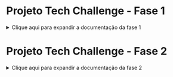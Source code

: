 # Projeto Tech Challenge - Fase 1
<details>
<summary>Clique aqui para expandir a documentação da fase 1</summary>

## Docker
Segue abaixo passo a passo para rodar o projeto com docker

1. Instale o docker para o seu sistema operacional
2. Certifique-se de que o docker compose também esteja instalado
3. Crie um arquivo .env, com o conteúdo do arquivo .env-docker-compose-sample e preencha as informações conforme seu ambiente. Abaixo um exemplo de preenchimento:

![img.png](docs/print_sample_env.png)


3. Via terminal, entre no diretório raiz do projeto quick-server-api
4. Digite: docker compose up -d

![img.png](docs/print_terminal.png)

### Serviços configurados

> <b>quick-serve-api</b>
>
>       Serviço do projeto back-end desenvolvido em Java, que servem as APIs da aplicação
>
> <b>quick-serve-db</b>
>
>       Serviço do banco de dados postgres
>
> <b>quick-serve-pgadmin</b>
>
>       Serviço do app pgadmin, para acessarmos o banco de dados através de uma interface amigável


### Documentação Swagger

Após subir a API, a documentação Swagger ficará disponibilizado em:


>       http://localhost:30081/swagger-ui/index.html#/


</details>


# Projeto Tech Challenge - Fase 2

<details>
<summary>Clique aqui para expandir a documentação da fase 2</summary>

## Docker
Build da imagem
```
docker build -t arterodocker/quick-serve-api:2.0.0 .
```

Publicação no Docker Hub
```
docker push arterodocker/quick-serve-api:2.0.0
```

## Kubernetes
Considerando que o Kubernetes está ativo na maquina que irá rodar a aplicação, estes são os comandos para subir a aplicação no Kubernetes.
No video disponibilizado, tem mais detalhes de como utilizar:
```
cd ./pods
kubectl apply -f configmap-quick-serve-api.yaml
kubectl apply -f configmap-quick-serve-db.yaml
kubectl apply -f secret-quick-serve-api.yaml
kubectl apply -f secret-quick-serve-db.yaml
kubectl apply -f pv-postgres.yaml
kubectl apply -f pvc-postgres.yaml
kubectl apply -f postgres.yaml
kubectl apply -f quick-serve-api.yaml
kubectl apply -f svc-postgres.yaml
kubectl apply -f svc-quick-serve-api.yaml
kubectl apply -f metrics.yaml
kubectl apply -f hpa.yaml
```

## Entregáveis do item 1 do Tech Challenge
É o código deste repositório na branch <b>main</b>

## Entregáveis do item 2 do Tech Challenge
Arquitetura Kubernetes: Link do Miro: https://miro.com/app/board/uXjVKQTr4vM=/

Os arquivos .yaml de configuração do Kubernetes estão em [./pods](pods)

Onde:

<b>configmap-quick-serve-api.yaml:</b> Pod de variaveis de ambiente para API
<br><b>configmap-quick-serve-db.yaml::</b> Pod de variaveis de banco de dados Postgres
<br><b>secret-quick-serve-api.yaml:</b> Pod com variaveis de conteúdo sensível para API
<br><b>secret-quick-serve-db.yaml:</b> Pod com variaveis de conteúdo sensível para banco de dados Postgres
<br><b>pv-postgres.yaml:</b> Pod para configurar volume total a ser controlado pelo Kubernetes
<br><b>pvc-postgres.yaml:</b> Pod para configurar volume para a aplicação, baseado no volume total
<br><b>postgres.yaml:</b> Pod para subir o postgres dado a imagem do registry. No caso está sendo utilizado o Docker Hub
<br><b>quick-serve-api.yaml:</b> Pod para subir a API desenvolvida dado a imagem do registry. No caso está sendo utilizado o Docker Hub
<br><b>svc-postgres.yaml:</b> Pod do serviço do banco de dados, conectado ao pod que controla o postgres
<br><b>svc-quick-serve-api.yaml:</b> Pod do serviço da API, conectado ao pod que controla o container do back-end
<br><b>metrics.yaml:</b> Pod com a configuração de métricas e informações do hostserver
<br><b>hpa.yaml:</b> Pod de dimensionamento de escalabilidade do pod de API, baseado nas métricas

## Entregáveis do item 3 do Tech Challenge

### Requisitos de negócio e de Infraestrutura
Link do Miro: https://miro.com/app/board/uXjVKQTr4vM=/

### Postman Collection
Disponibilizado o arquivo json em [postman_collection.json](docs%2Fpostman_collection.json)

### Guia completo com todas as instruções para execução do projeto e a ordem da execução das APIs
Link do video com o passo a passo e demonstração de uso das APIs: https://youtu.be/q1Q6vLJ4Pic


</details>